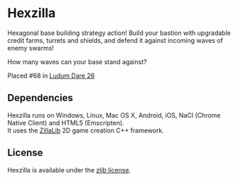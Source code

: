 Hexzilla
========

Hexagonal base building strategy action!
Build your bastion with upgradable credit farms, turrets and shields, and defend it against incoming waves of enemy swarms!

How many waves can your base stand against?

Placed #68 in [Ludum Dare 26](http://ludumdare.com/compo/ludum-dare-26/?action=preview&uid=20775)

## Dependencies

Hexzilla runs on Windows, Linux, Mac OS X, Android, iOS, NaCl (Chrome Native Client) and HTML5 (Emscripten).  
It uses the [ZillaLib](https://github.com/schellingb/ZillaLib) 2D game creation C++ framework.

## License

Hexzilla is available under the [zlib license](http://www.gzip.org/zlib/zlib_license.html).
